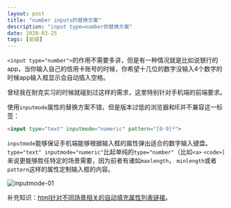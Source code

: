 ```yaml
---
layout: post
title: "number inputs的替换方案"
description: "input type=number的替换方案"
date: 2020-03-25
tags: [前端]
---
```


```<input type="number">```的作用不需要多讲，但是有一种情况就是比如说银行的app，当你输入自己的信用卡账号的时候，你希望十几位的数字没输入4个数字的时候app输入框显示会自动插入空格。

曾经我在耐克实习的时候就碰到过这样的需求，这里特别针对手机端的前端要求。

<!--more-->

使用```inputmode```属性的替换方案不错，但是版本过低的浏览器和IE并不兼容这一标签：

```html
<input type="text" inputmode="numeric" pattern="[0-9]*">
```

```inputmode```能够保证手机端能够根据输入框的属性弹出适合的数字输入键盘。```type="text" inputmode="numeric"```比起单纯的```type="number"```（比如```<a>``` ```<code>```）来说更能够胜任特定的场景需要，因为前者有诸如```maxlength```， ```minlength```或者```pattern```这样的属性定制输入框的内容。

![inputmode-01](../images/2020-3-25/inputmode-01.png)

补充知识：[html针对不同场景相关的自动填充属性列表链接](https://developer.mozilla.org/en-US/docs/Web/HTML/Attributes/autocomplete#Values)。